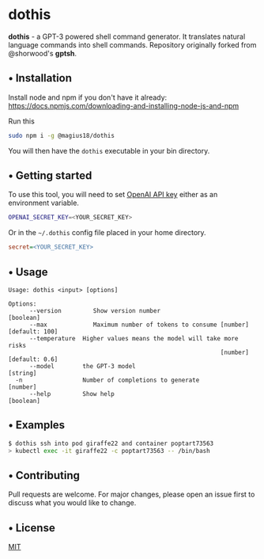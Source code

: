 # dothis

**dothis** - a GPT-3 powered shell command generator. It translates natural language commands into shell commands. Repository originally forked from @shorwood's **gptsh**.

## • Installation
Install node and npm if you don't have it already: https://docs.npmjs.com/downloading-and-installing-node-js-and-npm

Run this
```bash
sudo npm i -g @magius18/dothis
```

You will then have the `dothis` executable in your bin directory.

## • Getting started
To use this tool, you will need to set [OpenAI API key](https://beta.openai.com/) either as an environment variable.
```bash
OPENAI_SECRET_KEY=<YOUR_SECRET_KEY>
```

Or in the `~/.dothis` config file placed in your home directory.
```ini
secret=<YOUR_SECRET_KEY>
```


## • Usage

```
Usage: dothis <input> [options]

Options:
      --version         Show version number                               [boolean]
      --max             Maximum number of tokens to consume [number] [default: 100]
      --temperature  Higher values means the model will take more risks
                                                            [number] [default: 0.6]
      --model        the GPT-3 model                                       [string]
  -n                 Number of completions to generate                     [number]
      --help         Show help                                            [boolean]
```

## • Examples
```bash
$ dothis ssh into pod giraffe22 and container poptart73563
> kubectl exec -it giraffe22 -c poptart73563 -- /bin/bash
```

## • Contributing
Pull requests are welcome. For major changes, please open an issue first to discuss what you would like to change.

## • License
[MIT](https://choosealicense.com/licenses/mit/)
